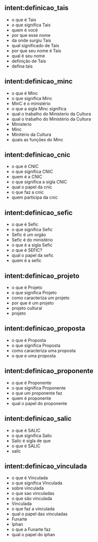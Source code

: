 <!-- Definições -->
## intent:definicao_tais
- o que é Tais
- o que significa Tais
- quem é você
- por que esse nome
- da onde surgiu Tais
- qual significado de Tais
- por que seu nome é Tais
- qual é seu nome
- definição de Tais
- defina tais

## intent:definicao_minc
- o que é Minc
- o que significa Minc
- MinC é o ministério
- o que a sigla Minc significa
- qual o trabalho do Ministerio da Cultura 
- qual o trabalho do Ministério da Cultura 
- Ministerio
- Minc
- Minitério da Cultura
- quais as funções do Minc

## intent:definicao_cnic
- o que é CNIC
- o que significa CNIC
- quem é a CNIC
- o que significa a sigla CNIC
- qual o papel da cnic
- o que faz a cnic
- quem participa da cnic

## intent:definicao_sefic
- o que é Sefic
- o que significa Sefic
- Sefic é um orgão
- Sefic é do ministério
- o que é a sigla Sefic
- o que é SEFIC?
- qual o papel da sefic
- quem é a sefic

## intent:definicao_projeto
- o que é Projeto
- o que significa Projeto
- como caracteriza um projeto
- por que é um projeto
- projeto cultural
- projeto


## intent:definicao_proposta
- o que é Proposta
- o que significa Proposta
- como caracteriza uma proposta
- o que e uma proposta

## intent:definicao_proponente
- o que é Proponente
- o que significa Proponente
- o que um proponente faz
- quem é proponente
- qual o papel do proponente


## intent:definicao_salic
- o que é SALIC
- o que significa Salic
- Salic é sigla de que
- o que é SALIC
- salic

## intent:definicao_vinculada
- o que é Vinculada
- o que significa Vinculada
- sobre vinculada
- o que sao vinculadas
- o que são vinculada
- Vinculada
- o que faz a vinculada
- qual o papel das vinculadas
- Funarte
- Iphan
- o que a Funarte faz
- qual o papel do iphan